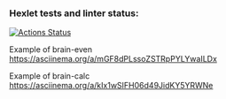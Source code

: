 ### Hexlet tests and linter status:
[![Actions Status](https://github.com/KonstKazan/php-project-45/actions/workflows/hexlet-check.yml/badge.svg)](https://github.com/KonstKazan/php-project-45/actions)

Example of brain-even
https://asciinema.org/a/mGF8dPLssoZSTRpPYLYwaILDx

Example of brain-calc
https://asciinema.org/a/kIx1wSIFH06d49JidKY5YRWNe
